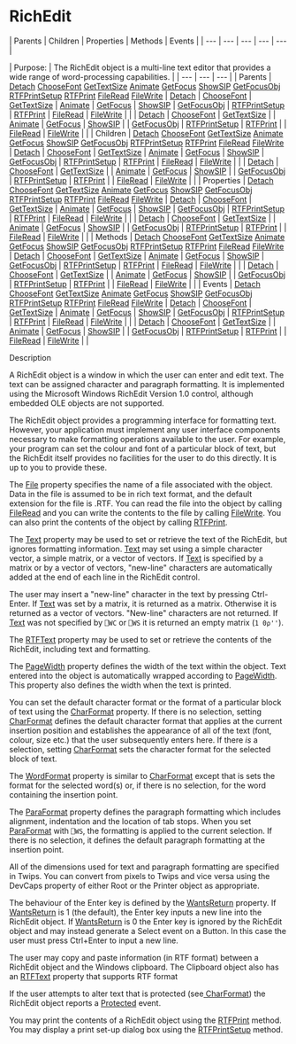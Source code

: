 




<h1 class="heading"><span class="name">RichEdit</span></h1>
| Parents | Children | Properties | Methods | Events |
| --- | --- | --- | --- | ---  |

| Purpose: | The RichEdit object is a multi-line text editor that provides a wide range of word-processing capabilities. |
| --- | --- | ---  |
| Parents | [Detach](../a-z/detach.md) [ChooseFont](../a-z/choosefont.md) [GetTextSize](../a-z/gettextsize.md) [Animate](../a-z/animate.md) [GetFocus](../a-z/getfocus.md) [ShowSIP](../a-z/showsip.md) [GetFocusObj](../a-z/getfocusobj.md) [RTFPrintSetup](../a-z/rtfprintsetup.md) [RTFPrint](../a-z/rtfprint.md) [FileRead](../a-z/fileread.md) [FileWrite](../a-z/filewrite.md) | [Detach](../a-z/detach.md) | [ChooseFont](../a-z/choosefont.md) | [GetTextSize](../a-z/gettextsize.md) | [Animate](../a-z/animate.md) | [GetFocus](../a-z/getfocus.md) | [ShowSIP](../a-z/showsip.md) | [GetFocusObj](../a-z/getfocusobj.md) | [RTFPrintSetup](../a-z/rtfprintsetup.md) | [RTFPrint](../a-z/rtfprint.md) | [FileRead](../a-z/fileread.md) | [FileWrite](../a-z/filewrite.md) |  |
| [Detach](../a-z/detach.md) | [ChooseFont](../a-z/choosefont.md) | [GetTextSize](../a-z/gettextsize.md) |
| [Animate](../a-z/animate.md) | [GetFocus](../a-z/getfocus.md) | [ShowSIP](../a-z/showsip.md) |
| [GetFocusObj](../a-z/getfocusobj.md) | [RTFPrintSetup](../a-z/rtfprintsetup.md) | [RTFPrint](../a-z/rtfprint.md) |
| [FileRead](../a-z/fileread.md) | [FileWrite](../a-z/filewrite.md) |  |
| Children | [Detach](../a-z/detach.md) [ChooseFont](../a-z/choosefont.md) [GetTextSize](../a-z/gettextsize.md) [Animate](../a-z/animate.md) [GetFocus](../a-z/getfocus.md) [ShowSIP](../a-z/showsip.md) [GetFocusObj](../a-z/getfocusobj.md) [RTFPrintSetup](../a-z/rtfprintsetup.md) [RTFPrint](../a-z/rtfprint.md) [FileRead](../a-z/fileread.md) [FileWrite](../a-z/filewrite.md) | [Detach](../a-z/detach.md) | [ChooseFont](../a-z/choosefont.md) | [GetTextSize](../a-z/gettextsize.md) | [Animate](../a-z/animate.md) | [GetFocus](../a-z/getfocus.md) | [ShowSIP](../a-z/showsip.md) | [GetFocusObj](../a-z/getfocusobj.md) | [RTFPrintSetup](../a-z/rtfprintsetup.md) | [RTFPrint](../a-z/rtfprint.md) | [FileRead](../a-z/fileread.md) | [FileWrite](../a-z/filewrite.md) |  |
| [Detach](../a-z/detach.md) | [ChooseFont](../a-z/choosefont.md) | [GetTextSize](../a-z/gettextsize.md) |
| [Animate](../a-z/animate.md) | [GetFocus](../a-z/getfocus.md) | [ShowSIP](../a-z/showsip.md) |
| [GetFocusObj](../a-z/getfocusobj.md) | [RTFPrintSetup](../a-z/rtfprintsetup.md) | [RTFPrint](../a-z/rtfprint.md) |
| [FileRead](../a-z/fileread.md) | [FileWrite](../a-z/filewrite.md) |  |
| Properties | [Detach](../a-z/detach.md) [ChooseFont](../a-z/choosefont.md) [GetTextSize](../a-z/gettextsize.md) [Animate](../a-z/animate.md) [GetFocus](../a-z/getfocus.md) [ShowSIP](../a-z/showsip.md) [GetFocusObj](../a-z/getfocusobj.md) [RTFPrintSetup](../a-z/rtfprintsetup.md) [RTFPrint](../a-z/rtfprint.md) [FileRead](../a-z/fileread.md) [FileWrite](../a-z/filewrite.md) | [Detach](../a-z/detach.md) | [ChooseFont](../a-z/choosefont.md) | [GetTextSize](../a-z/gettextsize.md) | [Animate](../a-z/animate.md) | [GetFocus](../a-z/getfocus.md) | [ShowSIP](../a-z/showsip.md) | [GetFocusObj](../a-z/getfocusobj.md) | [RTFPrintSetup](../a-z/rtfprintsetup.md) | [RTFPrint](../a-z/rtfprint.md) | [FileRead](../a-z/fileread.md) | [FileWrite](../a-z/filewrite.md) |  |
| [Detach](../a-z/detach.md) | [ChooseFont](../a-z/choosefont.md) | [GetTextSize](../a-z/gettextsize.md) |
| [Animate](../a-z/animate.md) | [GetFocus](../a-z/getfocus.md) | [ShowSIP](../a-z/showsip.md) |
| [GetFocusObj](../a-z/getfocusobj.md) | [RTFPrintSetup](../a-z/rtfprintsetup.md) | [RTFPrint](../a-z/rtfprint.md) |
| [FileRead](../a-z/fileread.md) | [FileWrite](../a-z/filewrite.md) |  |
| Methods | [Detach](../a-z/detach.md) [ChooseFont](../a-z/choosefont.md) [GetTextSize](../a-z/gettextsize.md) [Animate](../a-z/animate.md) [GetFocus](../a-z/getfocus.md) [ShowSIP](../a-z/showsip.md) [GetFocusObj](../a-z/getfocusobj.md) [RTFPrintSetup](../a-z/rtfprintsetup.md) [RTFPrint](../a-z/rtfprint.md) [FileRead](../a-z/fileread.md) [FileWrite](../a-z/filewrite.md) | [Detach](../a-z/detach.md) | [ChooseFont](../a-z/choosefont.md) | [GetTextSize](../a-z/gettextsize.md) | [Animate](../a-z/animate.md) | [GetFocus](../a-z/getfocus.md) | [ShowSIP](../a-z/showsip.md) | [GetFocusObj](../a-z/getfocusobj.md) | [RTFPrintSetup](../a-z/rtfprintsetup.md) | [RTFPrint](../a-z/rtfprint.md) | [FileRead](../a-z/fileread.md) | [FileWrite](../a-z/filewrite.md) |  |
| [Detach](../a-z/detach.md) | [ChooseFont](../a-z/choosefont.md) | [GetTextSize](../a-z/gettextsize.md) |
| [Animate](../a-z/animate.md) | [GetFocus](../a-z/getfocus.md) | [ShowSIP](../a-z/showsip.md) |
| [GetFocusObj](../a-z/getfocusobj.md) | [RTFPrintSetup](../a-z/rtfprintsetup.md) | [RTFPrint](../a-z/rtfprint.md) |
| [FileRead](../a-z/fileread.md) | [FileWrite](../a-z/filewrite.md) |  |
| Events | [Detach](../a-z/detach.md) [ChooseFont](../a-z/choosefont.md) [GetTextSize](../a-z/gettextsize.md) [Animate](../a-z/animate.md) [GetFocus](../a-z/getfocus.md) [ShowSIP](../a-z/showsip.md) [GetFocusObj](../a-z/getfocusobj.md) [RTFPrintSetup](../a-z/rtfprintsetup.md) [RTFPrint](../a-z/rtfprint.md) [FileRead](../a-z/fileread.md) [FileWrite](../a-z/filewrite.md) | [Detach](../a-z/detach.md) | [ChooseFont](../a-z/choosefont.md) | [GetTextSize](../a-z/gettextsize.md) | [Animate](../a-z/animate.md) | [GetFocus](../a-z/getfocus.md) | [ShowSIP](../a-z/showsip.md) | [GetFocusObj](../a-z/getfocusobj.md) | [RTFPrintSetup](../a-z/rtfprintsetup.md) | [RTFPrint](../a-z/rtfprint.md) | [FileRead](../a-z/fileread.md) | [FileWrite](../a-z/filewrite.md) |  |
| [Detach](../a-z/detach.md) | [ChooseFont](../a-z/choosefont.md) | [GetTextSize](../a-z/gettextsize.md) |
| [Animate](../a-z/animate.md) | [GetFocus](../a-z/getfocus.md) | [ShowSIP](../a-z/showsip.md) |
| [GetFocusObj](../a-z/getfocusobj.md) | [RTFPrintSetup](../a-z/rtfprintsetup.md) | [RTFPrint](../a-z/rtfprint.md) |
| [FileRead](../a-z/fileread.md) | [FileWrite](../a-z/filewrite.md) |  |


Description


A RichEdit object is a window in which the user can enter and edit text. The text can be assigned character and paragraph formatting. It is implemented using the Microsoft Windows RichEdit Version 1.0 control, although  embedded OLE objects are not supported.



The RichEdit object provides a programming interface for formatting text. However, your application must implement any user interface components necessary to make formatting operations available to the user. For example, your program can set the colour and font of a particular block of text, but the RichEdit itself provides no facilities for the user to do this directly. It is up to you to provide these.


The [File](../a-z/file.md) property specifies the name of a file associated with the object. Data in the file is assumed to be in rich text format, and the default extension for the file is .RTF. You can read the file into the object by calling [FileRead](../a-z/fileread.md) and you can write the contents to the file by calling [FileWrite](../a-z/filewrite.md). You can also print the contents of the object by calling [RTFPrint](../a-z/rtfprint.md).


The [Text](../a-z/text.md) property may be used to set or retrieve the text of the RichEdit, but ignores formatting information. [Text](../a-z/text.md) may set using a simple character vector, a simple matrix, or a vector of vectors. If  [Text](../a-z/text.md) is specified by a matrix or by a vector of vectors, "new-line" characters are automatically added at the end of each line in the RichEdit control.


The user may insert a "new-line" character in the text by pressing Ctrl-Enter. If [Text](../a-z/text.md) was set by a matrix, it is returned as a matrix. Otherwise it is returned as a vector of vectors. "New-line" characters are not returned. If [Text](../a-z/text.md) was not specified  by `⎕WC` or  `⎕WS` it is returned  an empty matrix (`1 0⍴''`).


The [RTFText](../a-z/rtftext.md) property  may be used to set or retrieve the contents of the RichEdit, including text and formatting.


The [PageWidth](../a-z/pagewidth.md) property defines the width of the text within the object. Text entered into the object is automatically wrapped according to [PageWidth](../a-z/pagewidth.md). This property also defines the width when the text is printed.


You can set the default character format or the format of a particular block of text using the [CharFormat](../a-z/charformat.md) property. If there is no selection, setting [CharFormat](../a-z/charformat.md) defines the default character format that applies at the current insertion position and establishes the appearance of all of the text (font, colour, size etc.) that the user subsequently enters here. If there *is* a selection, setting [CharFormat](../a-z/charformat.md) sets the character format for the selected block of text.


The [WordFormat](../a-z/wordformat.md) property is similar to [CharFormat](../a-z/charformat.md) except that is sets the format for the selected word(s) or, if there is no selection, for the word containing the insertion point.


The [ParaFormat](../a-z/paraformat.md) property defines the paragraph formatting which includes alignment, indentation and the location of tab stops. When you set [ParaFormat](../a-z/paraformat.md) with `⎕WS`, the formatting is applied to the current selection. If there is no selection, it defines the default paragraph formatting at the insertion point.


All of the dimensions used for text and paragraph formatting are specified in Twips. You can convert from pixels to Twips and vice versa using the DevCaps property of either Root or the Printer object as appropriate.


The behaviour of the Enter key is defined by the [ WantsReturn](../a-z/wantsreturn.md) property. If
[ WantsReturn](../a-z/wantsreturn.md) is 1 (the default), the Enter key inputs a new line into the RichEdit object. If
[ WantsReturn](../a-z/wantsreturn.md) is 0 the Enter key is ignored by the RichEdit object and may instead generate a Select event on a Button. In this case the user must press Ctrl+Enter to input a new line.


The user may copy and paste information (in RTF format) between a RichEdit object and the Windows clipboard. The Clipboard object also has an [RTFText](../a-z/rtftext.md) property that supports RTF format


If the user attempts to alter text that is protected (see[ CharFormat](../a-z/charformat.md)) the RichEdit object reports a [Protected](../a-z/protected.md) event.


You may print the contents of a RichEdit object using the [RTFPrint](../a-z/rtfprint.md) method. You may display a print set-up dialog box using the [RTFPrintSetup](../a-z/rtfprintsetup.md) method.


